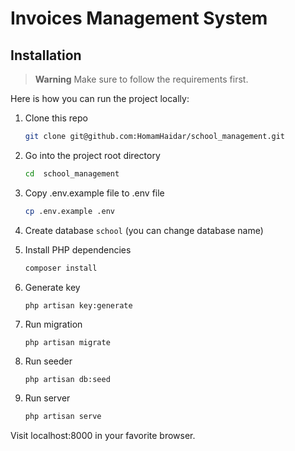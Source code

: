 # Invoices Management System 


## Installation

> **Warning**
> Make sure to follow the requirements first.

Here is how you can run the project locally:
1. Clone this repo
    ```sh
    git clone git@github.com:HomamHaidar/school_management.git
    ```

1. Go into the project root directory
    ```sh
    cd  school_management
    ```

1. Copy .env.example file to .env file
    ```sh
    cp .env.example .env
    ```
1. Create database `school` (you can change database name)

1. Install PHP dependencies 
    ```sh
    composer install
    ```

1. Generate key 
    ```sh
    php artisan key:generate
    ```


1. Run migration
    ```
    php artisan migrate
    ```
    
1. Run seeder
    ```
    php artisan db:seed
    ```
  
1. Run server 

   
    ```sh
    php artisan serve
    ```  
Visit localhost:8000 in your favorite browser.
